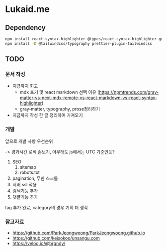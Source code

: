 # Lukaid.me

## Dependency

```bash
npm install react-syntax-highlighter @types/react-syntax-highlighter gray-matter react-icons react-markdown remark-gfm
npm install -D @tailwindcss/typography prettier-plugin-tailwindcss
```

## TODO

### 문서 작성

- 지금까지 회고
  - mdx 포기 및 react markdown 선택 이유 (https://npmtrends.com/gray-matter-vs-next-mdx-remote-vs-react-markdown-vs-react-syntax-highlighter)
  - gray-matter, typography, prose정리하기
- 지금까지 작성 한 글 정리하여 가져오기

### 개발

앞으로 개발 사항 우선순위

-> 경과시간 로직 손보기, 아무래도 js에서는 UTC 기준인듯?

1. SEO
   1. sitemap
   2. robots.txt
2. pagination, 무한 스크롤
3. 서버 ssl 적용
4. 검색기능 추가
5. 댓글기능 추가

tag 추가 완료, category의 경우 기획 더 생각

### 참고자료

- https://github.com/ParkJeongwoong/ParkJeongwoong.github.io
- https://github.com/keisokoo/unsangu.com
- https://velog.io/@brgndy/
